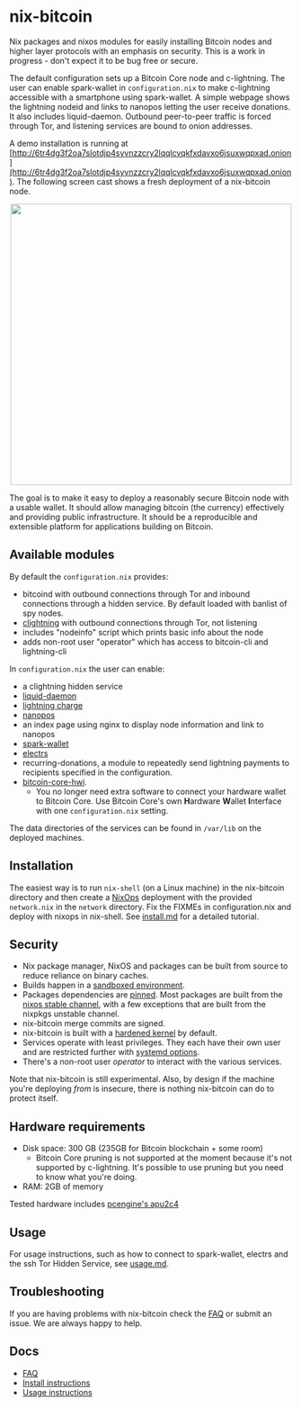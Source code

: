nix-bitcoin
===

Nix packages and nixos modules for easily installing Bitcoin nodes and higher layer protocols with an emphasis on security.
This is a work in progress - don't expect it to be bug free or secure.

The default configuration sets up a Bitcoin Core node and c-lightning. The user can enable spark-wallet in `configuration.nix` to make c-lightning accessible with a smartphone using spark-wallet.
A simple webpage shows the lightning nodeid and links to nanopos letting the user receive donations.
It also includes liquid-daemon.
Outbound peer-to-peer traffic is forced through Tor, and listening services are bound to onion addresses.

A demo installation is running at [http://6tr4dg3f2oa7slotdjp4syvnzzcry2lqqlcvqkfxdavxo6jsuxwqpxad.onion](http://6tr4dg3f2oa7slotdjp4syvnzzcry2lqqlcvqkfxdavxo6jsuxwqpxad.onion).
The following screen cast shows a fresh deployment of a nix-bitcoin node.

<p align="center">
  <a href="https://asciinema.org/a/223630/?speed=2&autoplay=1"><img src="https://asciinema.org/a/223630.png" height="500"></a>
</p>



The goal is to make it easy to deploy a reasonably secure Bitcoin node with a usable wallet.
It should allow managing bitcoin (the currency) effectively and providing public infrastructure.
It should be a reproducible and extensible platform for applications building on Bitcoin.

Available modules
---
By default the `configuration.nix` provides:
* bitcoind with outbound connections through Tor and inbound connections through a hidden service. By default loaded with banlist of spy nodes.
* [clightning](https://github.com/ElementsProject/lightning) with outbound connections through Tor, not listening
* includes "nodeinfo" script which prints basic info about the node
* adds non-root user "operator" which has access to bitcoin-cli and lightning-cli

In `configuration.nix` the user can enable:
* a clightning hidden service
* [liquid-daemon](https://github.com/blockstream/liquid)
* [lightning charge](https://github.com/ElementsProject/lightning-charge)
* [nanopos](https://github.com/ElementsProject/nanopos)
* an index page using nginx to display node information and link to nanopos
* [spark-wallet](https://github.com/shesek/spark-wallet)
* [electrs](https://github.com/romanz/electrs)
* recurring-donations, a module to repeatedly send lightning payments to recipients specified in the configuration.
* [bitcoin-core-hwi](https://github.com/bitcoin-core/HWI).
  * You no longer need extra software to connect your hardware wallet to Bitcoin Core. Use Bitcoin Core's own **H**ardware **W**allet **I**nterface with one `configuration.nix` setting.

The data directories of the services can be found in `/var/lib` on the deployed machines.

Installation
---
The easiest way is to run `nix-shell` (on a Linux machine) in the nix-bitcoin directory and then create a [NixOps](https://nixos.org/nixops/manual/) deployment with the provided `network.nix` in the `network` directory.
Fix the FIXMEs in configuration.nix and deploy with nixops in nix-shell.
See [install.md](docs/install.md) for a detailed tutorial.

Security
---
* Nix package manager, NixOS and packages can be built from source to reduce reliance on binary caches.
* Builds happen in a [sandboxed environment](https://nixos.org/nix/manual/).
* Packages dependencies are [pinned](pkgs/nixpkgs-pinned.nix). Most packages are built from the [nixos stable channel](https://github.com/NixOS/nixpkgs-channels/tree/nixos-19.03), with a few exceptions that are built from the nixpkgs unstable channel.
* nix-bitcoin merge commits are signed.
* nix-bitcoin is built with a [hardened kernel](https://github.com/NixOS/nixpkgs/blob/master/nixos/modules/profiles/hardened.nix) by default.
* Services operate with least privileges. They each have their own user and are restricted further with [systemd options](modules/nix-bitcoin-services.nix).
* There's a non-root user *operator* to interact with the various services.

Note that nix-bitcoin is still experimental.
Also, by design if the machine you're deploying *from* is insecure, there is nothing nix-bitcoin can do to protect itself.

Hardware requirements
---
* Disk space: 300 GB (235GB for Bitcoin blockchain + some room)
  * Bitcoin Core pruning is not supported at the moment because it's not supported by c-lightning. It's possible to use pruning but you need to know what you're doing.
* RAM: 2GB of memory

Tested hardware includes [pcengine's apu2c4](https://pcengines.ch/apu2c4.htm)

Usage
---
For usage instructions, such as how to connect to spark-wallet, electrs and the ssh Tor Hidden Service, see [usage.md](docs/usage.md).

Troubleshooting
---
If you are having problems with nix-bitcoin check the [FAQ](docs/faq.md) or submit an issue. We are always happy to help.

Docs
---
* [FAQ](docs/faq.md)
* [Install instructions](docs/install.md)
* [Usage instructions](docs/usage.md)
